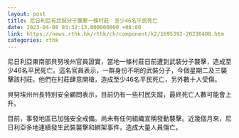 ```yaml
---
layout: post
title: 尼日利亞有武裝分子襲擊一條村莊　至少46名平民死亡
date: 2023-04-08 03:32:13.000000000 +08:00
link: https://news.rthk.hk/rthk/ch/component/k2/1695392-20230408.htm
categories: rthk
---
```


尼日利亞東南部貝努埃州官員證實，當地一條村莊日前遭到武裝分子襲擊，造成至少46名平民死亡。這名官員表示，一群身份不明的武裝分子，今個星期二及三襲擊該村莊。他們在村莊肆意開槍，造成至少46名平民死亡，另外數十人受傷。

貝努埃州州長特別安全顧問表示，目前仍有一些村民失蹤，最終死亡人數可能會上升。

目前，事發地區已加強安全戒備。尚未有任何組織宣稱發動襲擊。近幾個月來，尼日利亞多地連續發生武裝襲擊和綁架事件，造成大量人員傷亡。
